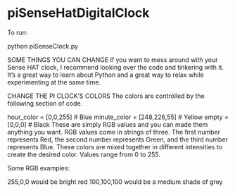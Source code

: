 # piSenseHatDigitalClock

To run:

python piSenseClock.py 

SOME THINGS YOU  CAN CHANGE
If you want to mess around with your Sense HAT clock, I recommend looking over the code and tinkering with it.  It’s a great way to learn about Python and a great way to relax while experimenting at the same time.

CHANGE THE PI CLOCK’S COLORS
The colors are controlled by the following section of code.

hour_color = [0,0,255] # Blue
minute_color = [248,226,55] # Yellow
empty = [0,0,0] # Black
These are simply RGB values and you can made them anything you want.  RGB values come in strings of three.  The first number represents Red, the second number represents Green, and the third number represents Blue.  These colors are mixed together in different intensities to create the desired color.  Values range from 0 to 255.

Some RGB examples:

255,0,0 would be bright red
100,100,100 would be a medium shade of grey
